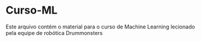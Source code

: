 # Curso-ML
Este arquivo contém o material para o curso de Machine Learning lecionado pela equipe de robótica Drummonsters
